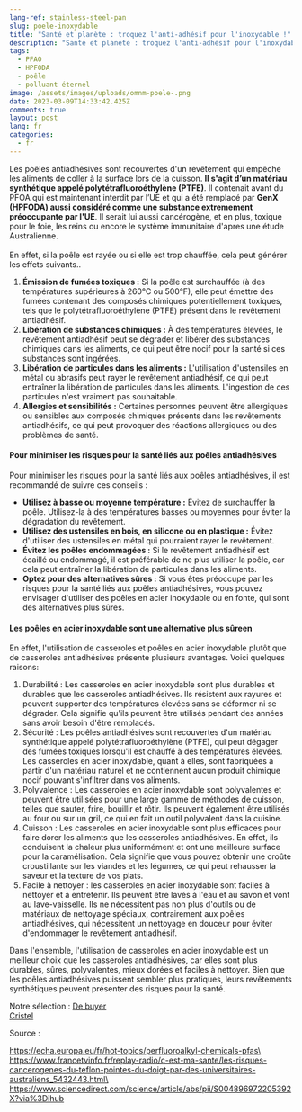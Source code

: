 ```yaml
---
lang-ref: stainless-steel-pan
slug: poele-inoxydable
title: "Santé et planète : troquez l'anti-adhésif pour l'inoxydable !"
description: "Santé et planète : troquez l'anti-adhésif pour l'inoxydable !"
tags:
  - PFAO
  - HPFODA
  - poêle
  - polluant éternel
image: /assets/images/uploads/omnm-poele-.png
date: 2023-03-09T14:33:42.425Z
comments: true
layout: post
lang: fr
categories:
  - fr
---
```

Les poêles antiadhésives sont recouvertes d'un revêtement qui empêche les aliments de coller à la surface lors de la cuisson. **Il s'agit d’un matériau synthétique appelé polytétrafluoroéthylène (PTFE)**. Il contenait avant du PFOA qui est maintenant interdit par l’UE et qui a été remplacé par **GenX (HPFODA) aussi considéré comme une substance extremement préoccupante par l'UE**. Il serait lui aussi cancérogène, et en plus, toxique pour le foie, les reins ou encore le système immunitaire d'apres une étude Australienne. \
\
En effet, si la poêle est rayée ou si elle est trop chauffée, cela peut générer les effets suivants..

1. **Émission de fumées toxiques :** Si la poêle est surchauffée (à des températures supérieures à 260°C ou 500°F), elle peut émettre des fumées contenant des composés chimiques potentiellement toxiques, tels que le polytétrafluoroéthylène (PTFE) présent dans le revêtement antiadhésif.
2. **Libération de substances chimiques :** À des températures élevées, le revêtement antiadhésif peut se dégrader et libérer des substances chimiques dans les aliments, ce qui peut être nocif pour la santé si ces substances sont ingérées.
3. **Libération de particules dans les aliments :** L'utilisation d'ustensiles en métal ou abrasifs peut rayer le revêtement antiadhésif, ce qui peut entraîner la libération de particules dans les aliments. L'ingestion de ces particules n'est vraiment pas souhaitable.
4. **Allergies et sensibilités :** Certaines personnes peuvent être allergiques ou sensibles aux composés chimiques présents dans les revêtements antiadhésifs, ce qui peut provoquer des réactions allergiques ou des problèmes de santé.

#### Pour minimiser les risques pour la santé liés aux poêles antiadhésives

Pour minimiser les risques pour la santé liés aux poêles antiadhésives, il est recommandé de suivre ces conseils :

* **Utilisez à basse ou moyenne température :** Évitez de surchauffer la poêle. Utilisez-la à des températures basses ou moyennes pour éviter la dégradation du revêtement.
* **Utilisez des ustensiles en bois, en silicone ou en plastique :** Évitez d'utiliser des ustensiles en métal qui pourraient rayer le revêtement.
* **Évitez les poêles endommagées :** Si le revêtement antiadhésif est écaillé ou endommagé, il est préférable de ne plus utiliser la poêle, car cela peut entraîner la libération de particules dans les aliments.
* **Optez pour des alternatives sûres :** Si vous êtes préoccupé par les risques pour la santé liés aux poêles antiadhésives, vous pouvez envisager d'utiliser des poêles en acier inoxydable ou en fonte, qui sont des alternatives plus sûres.

#### Les poêles en acier inoxydable sont une alternative plus sûreen 

En effet, l'utilisation de casseroles et poêles  en acier inoxydable plutôt que de casseroles antiadhésives présente plusieurs avantages. Voici quelques raisons:

1. Durabilité : Les casseroles en acier inoxydable sont plus durables et durables que les casseroles antiadhésives. Ils résistent aux rayures et peuvent supporter des températures élevées sans se déformer ni se dégrader. Cela signifie qu'ils peuvent être utilisés pendant des années sans avoir besoin d'être remplacés.
2. Sécurité : Les poêles antiadhésives sont recouvertes d'un matériau synthétique appelé polytétrafluoroéthylène (PTFE), qui peut dégager des fumées toxiques lorsqu'il est chauffé à des températures élevées. Les casseroles en acier inoxydable, quant à elles, sont fabriquées à partir d'un matériau naturel et ne contiennent aucun produit chimique nocif pouvant s'infiltrer dans vos aliments.
3. Polyvalence : Les casseroles en acier inoxydable sont polyvalentes et peuvent être utilisées pour une large gamme de méthodes de cuisson, telles que sauter, frire, bouillir et rôtir. Ils peuvent également être utilisés au four ou sur un gril, ce qui en fait un outil polyvalent dans la cuisine.                                                                    
4. Cuisson : Les casseroles en acier inoxydable sont plus efficaces pour faire dorer les aliments que les casseroles antiadhésives. En effet, ils conduisent la chaleur plus uniformément et ont une meilleure surface pour la caramélisation. Cela signifie que vous pouvez obtenir une croûte croustillante sur les viandes et les légumes, ce qui peut rehausser la saveur et la texture de vos plats.
5. Facile à nettoyer : les casseroles en acier inoxydable sont faciles à nettoyer et à entretenir. Ils peuvent être lavés à l'eau et au savon et vont au lave-vaisselle. Ils ne nécessitent pas non plus d'outils ou de matériaux de nettoyage spéciaux, contrairement aux poêles antiadhésives, qui nécessitent un nettoyage en douceur pour éviter d'endommager le revêtement antiadhésif.

Dans l'ensemble, l'utilisation de casseroles en acier inoxydable est un meilleur choix que les casseroles antiadhésives, car elles sont plus durables, sûres, polyvalentes, mieux dorées et faciles à nettoyer. Bien que les poêles antiadhésives puissent sembler plus pratiques, leurs revêtements synthétiques peuvent présenter des risques pour la santé.

N﻿otre sélection :
[D﻿e buyer](https://www.debuyer.com/fr/353-batteries-de-cuisine)\
[Cristel](https://www.cristel.com/fr/produits/poele-haute-inox-mutine-amovible)

Source : 

https://echa.europa.eu/fr/hot-topics/perfluoroalkyl-chemicals-pfas\
https://www.francetvinfo.fr/replay-radio/c-est-ma-sante/les-risques-cancerogenes-du-teflon-pointes-du-doigt-par-des-universitaires-australiens_5432443.html\
https://www.sciencedirect.com/science/article/abs/pii/S004896972205392X?via%3Dihub